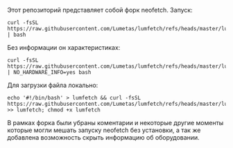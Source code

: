 Этот репозиторий представляет собой форк neofetch. Запуск:
```
curl -fsSL https://raw.githubusercontent.com/Lumetas/lumfetch/refs/heads/master/lumfetch | bash
```
Без информации он характеристиках:
```
curl -fsSL https://raw.githubusercontent.com/Lumetas/lumfetch/refs/heads/master/lumfetch | NO_HARDWARE_INFO=yes bash
```
Для загрузки файла локально:
```
echo '#!/bin/bash' > lumfetch && curl -fsSL https://raw.githubusercontent.com/Lumetas/lumfetch/refs/heads/master/lumfetch >> lumfetch; chmod +x lumfetch
```

В рамках форка были убраны коментарии и некоторые другие моменты которые могли мешать запуску neofetch без установки, а так же добавлена возможность скрыть информацию об оборудовании.

